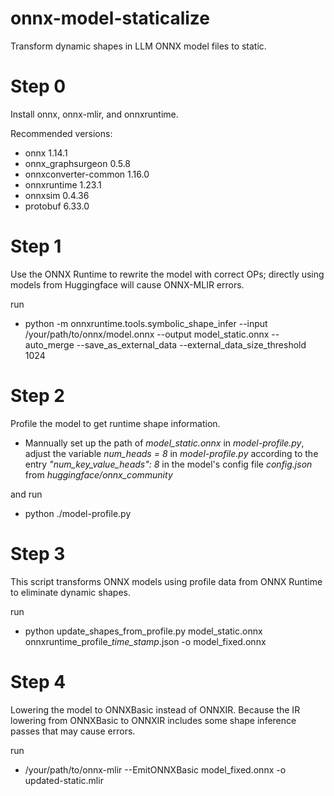# onnx-model-staticalize
Transform dynamic shapes in LLM ONNX model files to static.

# Step 0
Install onnx, onnx-mlir, and onnxruntime.

Recommended versions:
- onnx                 1.14.1
- onnx_graphsurgeon    0.5.8
- onnxconverter-common 1.16.0
- onnxruntime          1.23.1
- onnxsim              0.4.36
- protobuf             6.33.0

# Step 1
Use the ONNX Runtime to rewrite the model with correct OPs; directly using models from Huggingface will cause ONNX-MLIR errors.
 
run 
- python -m onnxruntime.tools.symbolic_shape_infer --input /your/path/to/onnx/model.onnx --output model_static.onnx --auto_merge --save_as_external_data --external_data_size_threshold 1024

# Step 2
Profile the model to get runtime shape information.

- Mannually set up the path of *model_static.onnx* in *model-profile.py*, adjust the variable *num_heads = 8* in *model-profile.py* according to the entry *"num_key_value_heads": 8* in the model's config file *config.json* from *huggingface/onnx_community*

and run
- python ./model-profile.py


# Step 3

This script transforms ONNX models using profile data from ONNX Runtime to eliminate dynamic shapes.

run 
- python update_shapes_from_profile.py model_static.onnx onnxruntime_profile_*time_stamp*.json -o model_fixed.onnx

# Step 4

Lowering the model to ONNXBasic instead of ONNXIR. Because the IR lowering from ONNXBasic to ONNXIR includes some shape inference passes that may cause errors.

run 
- /your/path/to/onnx-mlir --EmitONNXBasic model_fixed.onnx -o updated-static.mlir
